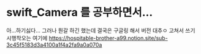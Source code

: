 # swift_Camera 를 공부하면서...
아...하기싫다...
그러나 뭔갈 하긴 했는데
결국은 구글링 해서 버전 대추ㅇ 고쳐서 쓰기
시행착오는 여기에
https://hospitable-brother-a99.notion.site/sub-3c45f5183d3a4100a1f4a2fa9a0a070a
